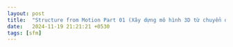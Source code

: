 ```yaml
---
layout: post
title:  "Structure from Motion Part 01 (Xây dựng mô hình 3D từ chuyển động camera)"
date:   2024-11-19 21:21:21 +0530
tags: [sfm]
---
```

